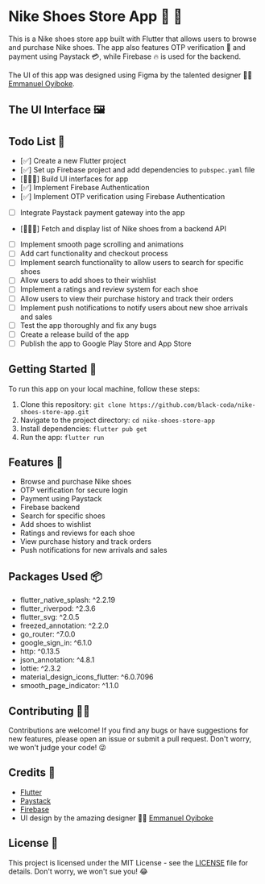 # Nike Shoes Store App 🏬 👟

This is a Nike shoes store app built with Flutter that allows users to browse and purchase Nike shoes. The app also features OTP verification 🔐 and payment using Paystack 💳, while Firebase 🔥 is used for the backend.

The UI of this app was designed using Figma by the talented designer 👨‍🎨 [Emmanuel Oyiboke](https://www.figma.com/@rays_da_dev).

## The UI Interface 🖼️



## Todo List 📝

- [✅] Create a new Flutter project
- [✅] Set up Firebase project and add dependencies to `pubspec.yaml` file
- [👨🏿‍💻] Build UI interfaces for app
- [✅] Implement Firebase Authentication
- [✅] Implement OTP verification using Firebase Authentication
- [ ] Integrate Paystack payment gateway into the app
- [👨🏿‍💻] Fetch and display list of Nike shoes from a backend API
- [ ] Implement smooth page scrolling and animations
- [ ] Add cart functionality and checkout process
- [ ] Implement search functionality to allow users to search for specific shoes
- [ ] Allow users to add shoes to their wishlist
- [ ] Implement a ratings and review system for each shoe
- [ ] Allow users to view their purchase history and track their orders
- [ ] Implement push notifications to notify users about new shoe arrivals and sales
- [ ] Test the app thoroughly and fix any bugs
- [ ] Create a release build of the app
- [ ] Publish the app to Google Play Store and App Store

## Getting Started 🚀

To run this app on your local machine, follow these steps:

1. Clone this repository: `git clone https://github.com/black-coda/nike-shoes-store-app.git`
2. Navigate to the project directory: `cd nike-shoes-store-app`
3. Install dependencies: `flutter pub get`
4. Run the app: `flutter run`

## Features 🌟

- Browse and purchase Nike shoes
- OTP verification for secure login
- Payment using Paystack
- Firebase backend
- Search for specific shoes
- Add shoes to wishlist
- Ratings and reviews for each shoe
- View purchase history and track orders
- Push notifications for new arrivals and sales

## Packages Used 📦

- flutter_native_splash: ^2.2.19
- flutter_riverpod: ^2.3.6
- flutter_svg: ^2.0.5
- freezed_annotation: ^2.2.0
- go_router: ^7.0.0
- google_sign_in: ^6.1.0
- http: ^0.13.5
- json_annotation: ^4.8.1
- lottie: ^2.3.2
- material_design_icons_flutter: ^6.0.7096
- smooth_page_indicator: ^1.1.0

## Contributing 👨‍💻

Contributions are welcome! If you find any bugs or have suggestions for new features, please open an issue or submit a pull request. Don't worry, we won't judge your code! 😜

## Credits 👏

- [Flutter](https://flutter.dev/)
- [Paystack](https://paystack.com/)
- [Firebase](https://firebase.google.com/)
- UI design by the amazing designer 👨‍🎨 [Emmanuel Oyiboke](https://www.figma.com/@rays_da_dev)

## License 📝

This project is licensed under the MIT License - see the [LICENSE](LICENSE) file for details. Don't worry, we won't sue you! 😂
